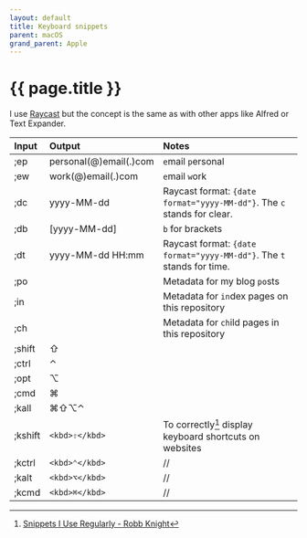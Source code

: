 ```yaml
---
layout: default
title: Keyboard snippets
parent: macOS
grand_parent: Apple
---
```


# {{ page.title }}

I use [Raycast](/docs/apps/utilities/raycast) but the concept is the same as with other apps like Alfred or Text Expander.

| Input | Output | Notes |
|:------|:-------|:------|
| ;ep | personal(@)email(.)com | `e`mail `p`ersonal |
| ;ew | work(@)email(.)com | `e`mail `w`ork |
| ;dc | yyyy-MM-dd | Raycast format: `{date format="yyyy-MM-dd"}`. The `c` stands for clear. |
| ;db | [yyyy-MM-dd] | `b` for brackets |
| ;dt | yyyy-MM-dd HH:mm | Raycast format: `{date format="yyyy-MM-dd"}`. The `t` stands for time. |
| ;po |  | Metadata for my blog `po`sts |
| ;in |  | Metadata for `in`dex pages on this repository |
| ;ch |  | Metadata for `ch`ild pages in this repository |
| ;shift | ⇧ |  |
| ;ctrl | ⌃ |  |
| ;opt | ⌥ |  |
| ;cmd | ⌘ |  |
| ;kall | ⌘⇧⌥⌃ |  |
| ;kshift | `<kbd>⇧</kbd>` | To correctly[^robb] display keyboard shortcuts on websites |
| ;kctrl | `<kbd>⌃</kbd>` | // |
| ;kalt | `<kbd>⌥</kbd>` | // |
| ;kcmd | `<kbd>⌘</kbd>` | // |

[^robb]: [Snippets I Use Regularly - Robb Knight](https://rknight.me/blog/snippets-i-use-regularly/)
